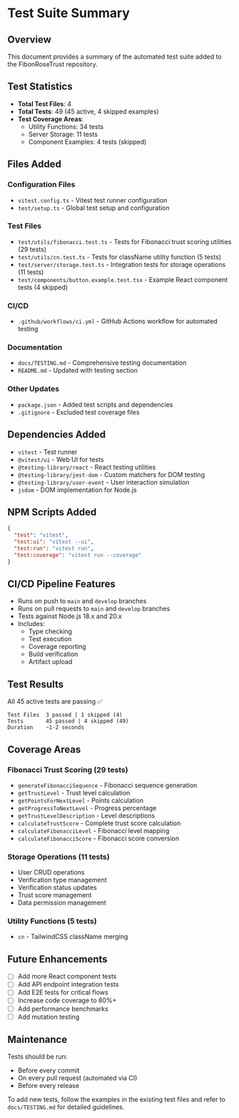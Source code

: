 # Test Suite Summary

## Overview
This document provides a summary of the automated test suite added to the FibonRoseTrust repository.

## Test Statistics
- **Total Test Files**: 4
- **Total Tests**: 49 (45 active, 4 skipped examples)
- **Test Coverage Areas**:
  - Utility Functions: 34 tests
  - Server Storage: 11 tests
  - Component Examples: 4 tests (skipped)

## Files Added

### Configuration Files
- `vitest.config.ts` - Vitest test runner configuration
- `test/setup.ts` - Global test setup and configuration

### Test Files
- `test/utils/fibonacci.test.ts` - Tests for Fibonacci trust scoring utilities (29 tests)
- `test/utils/cn.test.ts` - Tests for className utility function (5 tests)
- `test/server/storage.test.ts` - Integration tests for storage operations (11 tests)
- `test/components/button.example.test.tsx` - Example React component tests (4 skipped)

### CI/CD
- `.github/workflows/ci.yml` - GitHub Actions workflow for automated testing

### Documentation
- `docs/TESTING.md` - Comprehensive testing documentation
- `README.md` - Updated with testing section

### Other Updates
- `package.json` - Added test scripts and dependencies
- `.gitignore` - Excluded test coverage files

## Dependencies Added
- `vitest` - Test runner
- `@vitest/ui` - Web UI for tests
- `@testing-library/react` - React testing utilities
- `@testing-library/jest-dom` - Custom matchers for DOM testing
- `@testing-library/user-event` - User interaction simulation
- `jsdom` - DOM implementation for Node.js

## NPM Scripts Added
```json
{
  "test": "vitest",
  "test:ui": "vitest --ui",
  "test:run": "vitest run",
  "test:coverage": "vitest run --coverage"
}
```

## CI/CD Pipeline Features
- Runs on push to `main` and `develop` branches
- Runs on pull requests to `main` and `develop` branches
- Tests against Node.js 18.x and 20.x
- Includes:
  - Type checking
  - Test execution
  - Coverage reporting
  - Build verification
  - Artifact upload

## Test Results
All 45 active tests are passing ✅

```
Test Files  3 passed | 1 skipped (4)
Tests       45 passed | 4 skipped (49)
Duration    ~1-2 seconds
```

## Coverage Areas

### Fibonacci Trust Scoring (29 tests)
- `generateFibonacciSequence` - Fibonacci sequence generation
- `getTrustLevel` - Trust level calculation
- `getPointsForNextLevel` - Points calculation
- `getProgressToNextLevel` - Progress percentage
- `getTrustLevelDescription` - Level descriptions
- `calculateTrustScore` - Complete trust score calculation
- `calculateFibonacciLevel` - Fibonacci level mapping
- `calculateFibonacciScore` - Fibonacci score conversion

### Storage Operations (11 tests)
- User CRUD operations
- Verification type management
- Verification status updates
- Trust score management
- Data permission management

### Utility Functions (5 tests)
- `cn` - TailwindCSS className merging

## Future Enhancements
- [ ] Add more React component tests
- [ ] Add API endpoint integration tests
- [ ] Add E2E tests for critical flows
- [ ] Increase code coverage to 80%+
- [ ] Add performance benchmarks
- [ ] Add mutation testing

## Maintenance
Tests should be run:
- Before every commit
- On every pull request (automated via CI)
- Before every release

To add new tests, follow the examples in the existing test files and refer to `docs/TESTING.md` for detailed guidelines.
